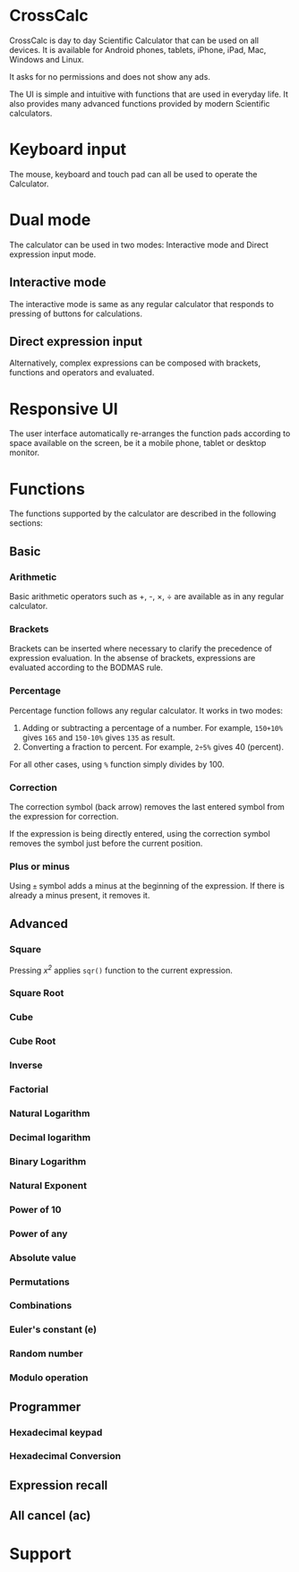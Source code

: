 # CrossCalc

CrossCalc is day to day Scientific Calculator that can be used on all devices.  It is available for Android phones, tablets, iPhone, iPad, Mac, Windows and Linux.

It asks for no permissions and does not show any ads.

The UI is simple and intuitive with functions that are used in everyday life.  It also provides many advanced functions provided by modern Scientific calculators.

# Keyboard input

The mouse, keyboard and touch pad can all be used to operate the Calculator.

# Dual mode

The calculator can be used in two modes: Interactive mode and Direct expression input mode.

## Interactive mode

The interactive mode is same as any regular calculator that responds to pressing of buttons for calculations.

## Direct expression input

Alternatively, complex expressions can be composed with brackets, functions and operators and evaluated.

# Responsive UI

The user interface automatically re-arranges the function pads according to space available on the screen, be it a mobile phone, tablet or desktop monitor.

# Functions

The functions supported by the calculator are described in the following sections:

## Basic

### Arithmetic

Basic arithmetic operators such as +, -, ×, ÷ are available as in any regular calculator.

### Brackets

Brackets can be inserted where necessary to clarify the precedence of expression evaluation.  In the absense of brackets, expressions are evaluated according to the BODMAS rule.

### Percentage

Percentage function follows any regular calculator. It works in two modes:

1. Adding or subtracting a percentage of a number.  For example, `150+10%` gives `165` and `150-10%` gives `135` as result.
2. Converting a fraction to percent.  For example, `2÷5%` gives 40 (percent).

For all other cases, using `%` function simply divides by 100.

### Correction

The correction symbol (back arrow) removes the last entered symbol from the expression for correction.

If the expression is being directly entered, using the correction symbol removes the symbol just before the current position.

### Plus or minus

Using `±` symbol adds a minus at the beginning of the expression.  If there is already a minus present, it removes it.

## Advanced

### Square

Pressing <em>x<sup>2</sup></em> applies `sqr()` function to the current expression.

### Square Root

### Cube

### Cube Root

### Inverse

### Factorial

### Natural Logarithm

### Decimal logarithm

### Binary Logarithm

### Natural Exponent

### Power of 10

### Power of any

### Absolute value

### Permutations

### Combinations

### Euler's constant (e)

### Random number

### Modulo operation

## Programmer

### Hexadecimal keypad

### Hexadecimal Conversion


## Expression recall

## All cancel (ac)

# Support

